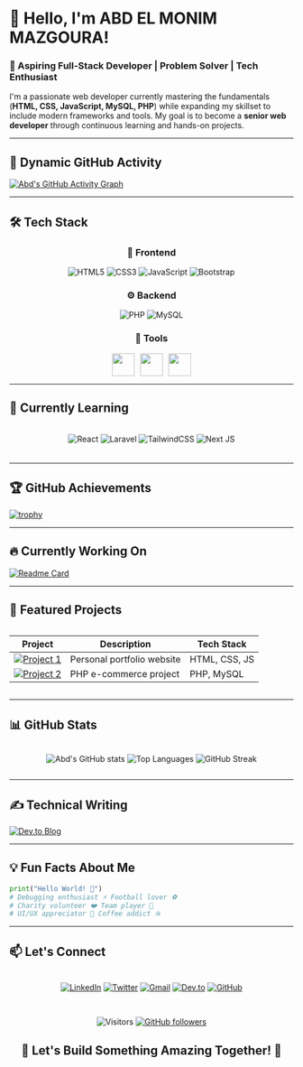 # 👋 Hello, I'm ABD EL MONIM MAZGOURA! 

### 🌟 Aspiring Full-Stack Developer | Problem Solver | Tech Enthusiast

I'm a passionate web developer currently mastering the fundamentals (**HTML, CSS, JavaScript, MySQL, PHP**) while expanding my skillset to include modern frameworks and tools. My goal is to become a **senior web developer** through continuous learning and hands-on projects.

---

## 🚀 Dynamic GitHub Activity
[![Abd's GitHub Activity Graph](https://github-readme-activity-graph.vercel.app/graph?username=abde777&theme=react-dark&hide_border=true&area=true)](https://github.com/abde777)

---

## 🛠️ Tech Stack

<div align="center">

### 🎨 Frontend
![HTML5](https://img.shields.io/badge/HTML-90%25-E34F26?style=flat&logo=html5)
![CSS3](https://img.shields.io/badge/CSS-85%25-1572B6?style=flat&logo=css3)
![JavaScript](https://img.shields.io/badge/JavaScript-75%25-F7DF1E?style=flat&logo=javascript)
![Bootstrap](https://img.shields.io/badge/Bootstrap-70%25-563D7C?style=flat&logo=bootstrap)

### ⚙️ Backend
![PHP](https://img.shields.io/badge/PHP-80%25-777BB4?style=flat&logo=php)
![MySQL](https://img.shields.io/badge/MySQL-75%25-4479A1?style=flat&logo=mysql)

### 🔧 Tools
<div style="display: flex; justify-content: center; gap: 10px;">
  <img src="https://cdn.jsdelivr.net/gh/devicons/devicon/icons/git/git-original.svg" height="40" width="40"/>
  <img src="https://cdn.jsdelivr.net/gh/devicons/devicon/icons/github/github-original.svg" height="40" width="40"/>
  <img src="https://cdn.jsdelivr.net/gh/devicons/devicon/icons/vscode/vscode-original.svg" height="40" width="40"/>
</div>

</div>

---

## 🚀 Currently Learning

<div align="center" style="margin: 20px 0; display: flex; flex-wrap: wrap; gap: 10px; justify-content: center;">

![React](https://img.shields.io/badge/React-45%25-61DAFB?style=flat&logo=react)
![Laravel](https://img.shields.io/badge/Laravel-40%25-FF2D20?style=flat&logo=laravel)
![TailwindCSS](https://img.shields.io/badge/Tailwind-60%25-38B2AC?style=flat&logo=tailwind-css)
![Next JS](https://img.shields.io/badge/Next.js-30%25-000000?style=flat&logo=next.js)

</div>

---

## 🏆 GitHub Achievements
[![trophy](https://github-profile-trophy.vercel.app/?username=abde777&theme=onedark&margin-w=15&row=2)](https://github.com/ryo-ma/github-profile-trophy)

---

## 🔥 Currently Working On
[![Readme Card](https://github-readme-stats.vercel.app/api/pin/?username=abde777&repo=MY-LINKTREE&theme=radical)](https://github.com/abde777/MY-LINKTREE)

---

## 📂 Featured Projects

<div align="center" style="display: grid; grid-template-columns: repeat(auto-fit, minmax(300px, 1fr)); gap: 15px;">

| Project | Description | Tech Stack |
|---------|-------------|------------|
| [![Project 1](https://img.shields.io/badge/🚀_Portfolio-2962FF?style=for-the-badge)](https://abde777.github.io) | Personal portfolio website | HTML, CSS, JS |
| [![Project 2](https://img.shields.io/badge/💻_E--Commerce-FF6B6B?style=for-the-badge)](https://github.com/abde777) | PHP e-commerce project | PHP, MySQL |

</div>

---

## 📊 GitHub Stats

<div align="center" style="display: flex; flex-wrap: wrap; justify-content: center; gap: 20px;">

![Abd's GitHub stats](https://github-readme-stats.vercel.app/api?username=abde777&show_icons=true&theme=radical&hide_border=true&bg_color=0D1117&include_all_commits=true)
![Top Languages](https://github-readme-stats.vercel.app/api/top-langs/?username=abde777&layout=compact&theme=radical&hide_border=true&bg_color=0D1117)
![GitHub Streak](https://streak-stats.demolab.com/?user=abde777&theme=radical&hide_border=true)

</div>

---

## ✍️ Technical Writing
[![Dev.to Blog](https://img.shields.io/badge/Read_My_Blog-0A0A0A?style=for-the-badge&logo=dev.to&logoColor=white)](https://dev.to/abde777)

---

## 💡 Fun Facts About Me

```python
print("Hello World! 👋")
# Debugging enthusiast ⚡ Football lover ⚽
# Charity volunteer ❤️ Team player 🤝
# UI/UX appreciator 🎨 Coffee addict ☕
```

---

## 📫 Let's Connect

<div align="center" style="margin-top:20px; display: flex; flex-wrap: wrap; justify-content: center; gap: 10px;">

[![LinkedIn](https://img.shields.io/badge/LinkedIn-0077B5?style=for-the-badge&logo=linkedin&logoColor=white)](https://linkedin.com/in/abd-el-monim-mazgoura)
[![Twitter](https://img.shields.io/badge/Twitter-1DA1F2?style=for-the-badge&logo=twitter&logoColor=white)](https://twitter.com/AbdMazgoura)
[![Gmail](https://img.shields.io/badge/Gmail-D14836?style=for-the-badge&logo=gmail&logoColor=white)](mailto:abdelmonimmazgoura@gmail.com)
[![Dev.to](https://img.shields.io/badge/dev.to-0A0A0A?style=for-the-badge&logo=dev.to&logoColor=white)](https://dev.to/abde777)
[![GitHub](https://img.shields.io/badge/GitHub-100000?style=for-the-badge&logo=github&logoColor=white)](https://github.com/abde777)

</div>

<div align="center" style="margin: 30px 0;">

![Visitors](https://visitor-badge.laobi.icu/badge?page_id=abde777.abde777)
[![GitHub followers](https://img.shields.io/github/followers/abde777?label=Follow&style=social)](https://github.com/abde777)

</div>

<h2 align="center">🚀 Let's Build Something Amazing Together! 🚀</h2>

<!--
Profile README inspiration:
- Added social media connection buttons with badges
- Included visitor counter and follower button
- Maintained consistent styling throughout
- Enhanced section organization for better readability
-->
